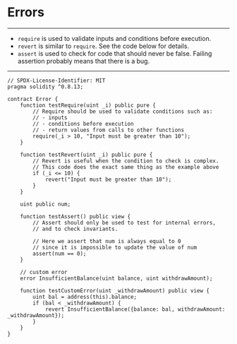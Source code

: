# Errors
---

-   `require` is used to validate inputs and conditions before execution.
-   `revert` is similar to `require`. See the code below for details.
-   `assert` is used to check for code that should never be false. Failing assertion probably means that there is a bug.

---

```Solidity
// SPDX-License-Identifier: MIT
pragma solidity ^0.8.13;

contract Error {
    function testRequire(uint _i) public pure {
        // Require should be used to validate conditions such as:
        // - inputs
        // - conditions before execution
        // - return values from calls to other functions
        require(_i > 10, "Input must be greater than 10");
    }

	function testRevert(uint _i) public pure {
		// Revert is useful when the condition to check is complex.
		// This code does the exact same thing as the example above
		if (_i <= 10) {
			revert("Input must be greater than 10");
		}
	}

	uint public num;

	function testAssert() public view {
		// Assert should only be used to test for internal errors,
		// and to check invariants.

		// Here we assert that num is always equal to 0
		// since it is impossible to update the value of num
		assert(num == 0);
	}

	// custom error
	error InsufficientBalance(uint balance, uint withdrawAmount);

	function testCustomError(uint _withdrawAmount) public view {
		uint bal = address(this).balance;
		if (bal < _withdrawAmount) {
			revert InsufficientBalance({balance: bal, withdrawAmount: _withdrawAmount});
		}
	}
}
```